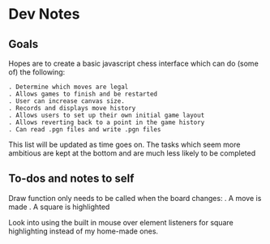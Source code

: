 Dev Notes
====================

Goals
---------------------


Hopes are to create a basic javascript chess interface which can do (some of) the following:

	. Determine which moves are legal
	. Allows games to finish and be restarted
	. User can increase canvas size.
	. Records and displays move history
	. Allows users to set up their own initial game layout
	. Allows reverting back to a point in the game history
	. Can read .pgn files and write .pgn files

This list will be updated as time goes on. 
The tasks which seem more ambitious are kept at the bottom and are much less likely to be completed


To-dos and notes to self
---------------------

Draw function only needs to be called when the board changes:
	. A move is made
	. A square is highlighted

Look into using the built in mouse over element listeners for square highlighting instead of my home-made ones.